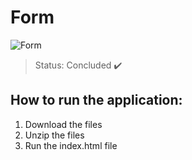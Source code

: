 # Form
![Form](https://user-images.githubusercontent.com/81439723/114334311-b0a82380-9b20-11eb-9c1e-c0d278811827.PNG)

> Status: Concluded ✔️



## How to run the application:

1) Download the files
2) Unzip the files
3) Run the index.html file

